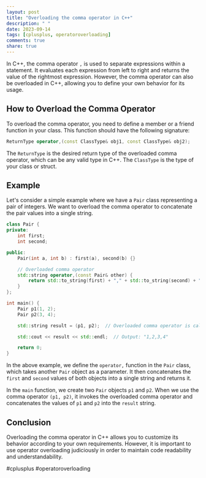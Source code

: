 ```yaml
---
layout: post
title: "Overloading the comma operator in C++"
description: " "
date: 2023-09-14
tags: [cplusplus, operatoroverloading]
comments: true
share: true
---
```


In C++, the comma operator `,` is used to separate expressions within a statement. It evaluates each expression from left to right and returns the value of the rightmost expression. However, the comma operator can also be overloaded in C++, allowing you to define your own behavior for its usage.

## How to Overload the Comma Operator

To overload the comma operator, you need to define a member or a friend function in your class. This function should have the following signature:

```cpp
ReturnType operator,(const ClassType& obj1, const ClassType& obj2);
```

The `ReturnType` is the desired return type of the overloaded comma operator, which can be any valid type in C++. The `ClassType` is the type of your class or struct.

## Example

Let's consider a simple example where we have a `Pair` class representing a pair of integers. We want to overload the comma operator to concatenate the pair values into a single string.

```cpp
class Pair {
private:
    int first;
    int second;

public:
    Pair(int a, int b) : first(a), second(b) {}

    // Overloaded comma operator
    std::string operator,(const Pair& other) {
        return std::to_string(first) + "," + std::to_string(second) + "," + std::to_string(other.first) + "," + std::to_string(other.second);
    }
};

int main() {
    Pair p1(1, 2);
    Pair p2(3, 4);

    std::string result = (p1, p2);  // Overloaded comma operator is called

    std::cout << result << std::endl;  // Output: "1,2,3,4"

    return 0;
}
```

In the above example, we define the `operator,` function in the `Pair` class, which takes another `Pair` object as a parameter. It then concatenates the `first` and `second` values of both objects into a single string and returns it.

In the `main` function, we create two `Pair` objects `p1` and `p2`. When we use the comma operator `(p1, p2)`, it invokes the overloaded comma operator and concatenates the values of `p1` and `p2` into the `result` string.

## Conclusion

Overloading the comma operator in C++ allows you to customize its behavior according to your own requirements. However, it is important to use operator overloading judiciously in order to maintain code readability and understandability.

#cplusplus #operatoroverloading